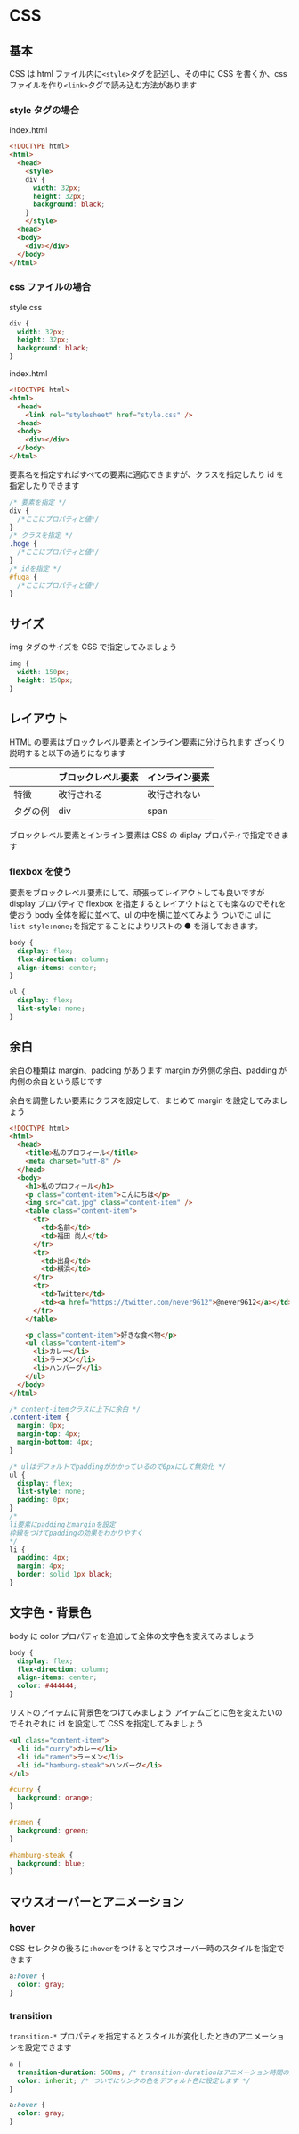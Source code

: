 # CSS

## 基本

CSS は html ファイル内に`<style>`タグを記述し、その中に CSS を書くか、css ファイルを作り`<link>`タグで読み込む方法があります

### style タグの場合

index.html

```html
<!DOCTYPE html>
<html>
  <head>
    <style>
    div {
      width: 32px;
      height: 32px;
      background: black;
    }
    </style>
  <head>
  <body>
    <div></div>
  </body>
</html>
```

### css ファイルの場合

style.css

```css
div {
  width: 32px;
  height: 32px;
  background: black;
}
```

index.html

```html
<!DOCTYPE html>
<html>
  <head>
    <link rel="stylesheet" href="style.css" />
  <head>
  <body>
    <div></div>
  </body>
</html>
```

要素名を指定すればすべての要素に適応できますが、クラスを指定したり id を指定したりできます

```css
/* 要素を指定 */
div {
  /*ここにプロパティと値*/
}
/* クラスを指定 */
.hoge {
  /*ここにプロパティと値*/
}
/* idを指定 */
#fuga {
  /*ここにプロパティと値*/
}
```

## サイズ

img タグのサイズを CSS で指定してみましょう

```css
img {
  width: 150px;
  height: 150px;
}
```

## レイアウト

HTML の要素はブロックレベル要素とインライン要素に分けられます
ざっくり説明すると以下の通りになります

|          | ブロックレベル要素 | インライン要素 |
| -------- | ------------------ | -------------- |
| 特徴     | 改行される         | 改行されない   |
| タグの例 | div                | span           |

ブロックレベル要素とインライン要素は CSS の diplay プロパティで指定できます

### flexbox を使う

要素をブロックレベル要素にして、頑張ってレイアウトしても良いですが display プロパティで flexbox を指定するとレイアウトはとても楽なのでそれを使おう
body 全体を縦に並べて、ul の中を横に並べてみよう
ついでに ul に`list-style:none;`を指定することによりリストの ● を消しておきます。

```css
body {
  display: flex;
  flex-direction: column;
  align-items: center;
}

ul {
  display: flex;
  list-style: none;
}
```

## 余白

余白の種類は margin、padding があります
margin が外側の余白、padding が内側の余白という感じです

余白を調整したい要素にクラスを設定して、まとめて margin を設定してみましょう

```html
<!DOCTYPE html>
<html>
  <head>
    <title>私のプロフィール</title>
    <meta charset="utf-8" />
  </head>
  <body>
    <h1>私のプロフィール</h1>
    <p class="content-item">こんにちは</p>
    <img src="cat.jpg" class="content-item" />
    <table class="content-item">
      <tr>
        <td>名前</td>
        <td>福田 尚人</td>
      </tr>
      <tr>
        <td>出身</td>
        <td>横浜</td>
      </tr>
      <tr>
        <td>Twitter</td>
        <td><a href="https://twitter.com/never9612">@never9612</a></td>
      </tr>
    </table>

    <p class="content-item">好きな食べ物</p>
    <ul class="content-item">
      <li>カレー</li>
      <li>ラーメン</li>
      <li>ハンバーグ</li>
    </ul>
  </body>
</html>
```

```css
/* content-itemクラスに上下に余白 */
.content-item {
  margin: 0px;
  margin-top: 4px;
  margin-bottom: 4px;
}

/* ulはデフォルトでpaddingがかかっているので0pxにして無効化 */
ul {
  display: flex;
  list-style: none;
  padding: 0px;
}
/* 
li要素にpaddingとmarginを設定
枠線をつけてpaddingの効果をわかりやすく
*/
li {
  padding: 4px;
  margin: 4px;
  border: solid 1px black;
}
```

## 文字色・背景色

body に color プロパティを追加して全体の文字色を変えてみましょう

```css
body {
  display: flex;
  flex-direction: column;
  align-items: center;
  color: #444444;
}
```

リストのアイテムに背景色をつけてみましょう
アイテムごとに色を変えたいのでそれぞれに id を設定して CSS を指定してみましょう

```html
<ul class="content-item">
  <li id="curry">カレー</li>
  <li id="ramen">ラーメン</li>
  <li id="hamburg-steak">ハンバーグ</li>
</ul>
```

```css
#curry {
  background: orange;
}

#ramen {
  background: green;
}

#hamburg-steak {
  background: blue;
}
```

## マウスオーバーとアニメーション

### hover

CSS セレクタの後ろに`:hover`をつけるとマウスオーバー時のスタイルを指定できます

```css
a:hover {
  color: gray;
}
```

### transition

`transition-*` プロパティを指定するとスタイルが変化したときのアニメーションを設定できます

```css
a {
  transition-duration: 500ms; /* transition-durationはアニメーション時間の設定 */
  color: inherit; /* ついでにリンクの色をデフォルト色に設定します */
}

a:hover {
  color: gray;
}
```

